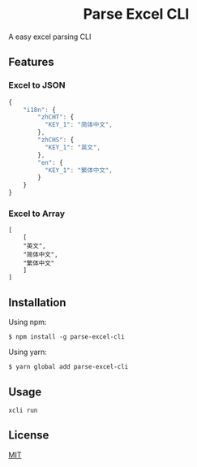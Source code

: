 <h1 align="center">Parse Excel CLI</h1>
A easy excel parsing CLI

## Features
### Excel to JSON

```javascript
{
    "i18n": {
        "zhCHT": {
          "KEY_1": "简体中文",
        },
        "zhCHS": {
          "KEY_1": "英文",
        },
        "en": {
          "KEY_1": "繁体中文",
        }
    }
}
```

### Excel to Array
```
[
    [
    "英文",
    "简体中文",
    "繁体中文"
    ]
]
```

## Installation

Using npm:

```
$ npm install -g parse-excel-cli
```

Using yarn:

```
$ yarn global add parse-excel-cli
```

## Usage

```
xcli run
```

## License

[MIT](https://en.wikipedia.org/wiki/MIT_License)
